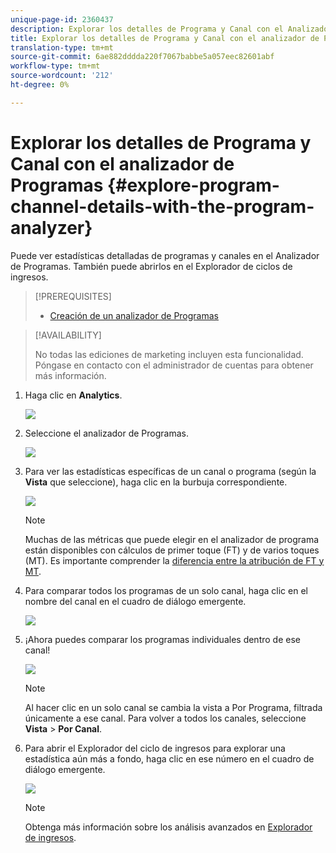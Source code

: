 ```yaml
---
unique-page-id: 2360437
description: Explorar los detalles de Programa y Canal con el Analizador de Programas - Documentos de marketing - Documentación del producto
title: Explorar los detalles de Programa y Canal con el analizador de Programas
translation-type: tm+mt
source-git-commit: 6ae882dddda220f7067babbe5a057eec82601abf
workflow-type: tm+mt
source-wordcount: '212'
ht-degree: 0%

---
```



# Explorar los detalles de Programa y Canal con el analizador de Programas {#explore-program-channel-details-with-the-program-analyzer}

Puede ver estadísticas detalladas de programas y canales en el Analizador de Programas. También puede abrirlos en el Explorador de ciclos de ingresos.

>[!PREREQUISITES]
>
>* [Creación de un analizador de Programas](create-a-program-analyzer.md)


>[!AVAILABILITY]
>
>
>No todas las ediciones de marketing incluyen esta funcionalidad. Póngase en contacto con el administrador de cuentas para obtener más información.

1. Haga clic en **Analytics**.

   ![](assets/image2015-4-28-12-3a54-3a47.png)

1. Seleccione el analizador de Programas.

   ![](assets/image2015-4-28-12-3a56-3a46.png)

1. Para ver las estadísticas específicas de un canal o programa (según la **Vista** que seleccione), haga clic en la burbuja correspondiente.

   ![](assets/image2015-4-28-12-3a57-3a14.png)

   >[!NOTE]
   >
   >Muchas de las métricas que puede elegir en el analizador de programa están disponibles con cálculos de primer toque (FT) y de varios toques (MT). Es importante comprender la [diferencia entre la atribución de FT y MT](/help/marketo/product-docs/reporting/revenue-cycle-analytics/revenue-tools/attribution/understanding-attribution.md).

1. Para comparar todos los programas de un solo canal, haga clic en el nombre del canal en el cuadro de diálogo emergente.

   ![](assets/image2015-4-28-12-3a59-3a36.png)

1. ¡Ahora puedes comparar los programas individuales dentro de ese canal!

   ![](assets/image2015-4-28-13-3a0-3a14.png)

   >[!NOTE]
   >
   >Al hacer clic en un solo canal se cambia la vista a Por Programa, filtrada únicamente a ese canal. Para volver a todos los canales, seleccione **Vista** > **Por Canal**.

1. Para abrir el Explorador del ciclo de ingresos para explorar una estadística aún más a fondo, haga clic en ese número en el cuadro de diálogo emergente.

   ![](assets/image2015-4-28-13-3a1-3a35.png)

   >[!NOTE]
   >
   >Obtenga más información sobre los análisis avanzados en [Explorador de ingresos](https://docs.marketo.com/display/docs/revenue+explorer).
